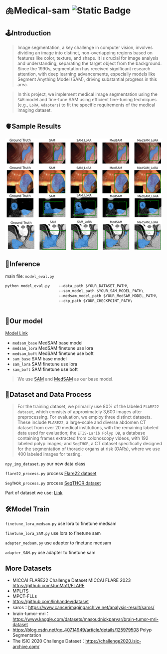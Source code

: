 # 🫁Medical-sam ![Static Badge](https://img.shields.io/badge/Python-blue)
## 🕹️Introduction
> Image segmentation, a key challenge in computer vision, involves dividing an image into distinct, non-overlapping regions based on features like color, texture, and shape. It is crucial for image analysis and understanding, separating the target object from the background. Since the 1990s, segmentation has received significant research attention, with deep learning advancements, especially models like Segment Anything Model (SAM), driving substantial progress in this area.

> In this project, we implement medical image segmentation using the `SAM` model and 
fine-tune SAM using efficient fine-tuning techniques (e.g., `LoRA`, `Adapters`) to fit the specific 
requirements of the medical imaging dataset.

## 🫀Sample Results
![Sample](/stacked.png)

## 🚀Inference
main file: `model_eval.py`
```
python model_eval.py    --data_path $YOUR_DATASET_PATH\
                        --sam_model_path $YOUR_SAM_MODEL_PATH\
                        --medsam_model_path $YOUR_MedSAM_MODEL_PATH\
                        --ckp_path $YOUR_CHECKPOINT_PATH\
                   
```

## 🤖Our model
[Model Link](https://jbox.sjtu.edu.cn/l/tH1JU0)

* `medsam_base` MedSAM base model
* `medsam_lora` MedSAM finetune use lora
* `medsam_boft` MedSAM finetune use boft
* `sam_base` SAM base model
* `sam_lora` SAM finetune use lora
* `sam_boft` SAM finetune use boft

> We use [SAM](https://github.com/facebookresearch/segment-anything) and [MedSAM](https://github.com/bowang-lab/MedSAM) as our base model.

## 🔬Dataset and Data Process
> For the training dataset, we primarily use 80\% of the labeled `FLARE22 dataset`, which consists of approximately 3,600 images after preprocessing. For evaluation, we employ three distinct datasets. These include `FLARE22`, a large-scale and diverse abdomen CT dataset from over 20 medical institutions, with the remaining labeled data used for evaluation; the `ETIS-Larib Polyp DB`, a database containing frames extracted from colonoscopy videos, with 192 labeled polyp images; and `SegTHOR`, a CT dataset specifically designed for the segmentation of thoracic organs at risk (OARs), where we use 400 labeled images for testing.

`npy_img_dataset.py` our new data class

`flare22_process.py` process [Flare22 dataset](https://flare22.grand-challenge.org/Dataset/)

`SegTHOR_process.py` process [SegTHOR dataset](https://competitions.codalab.org/competitions/21145)

Part of dataset we use: [Link](https://jbox.sjtu.edu.cn/l/x1lUuz)

## 🛠️Model Train
`finetune_lora_medsam.py` use lora to finetune medsam

`finetune_lora_SAM.py` use lora to finetune sam

`adapter_medsam.py` use adapter to finetune medsam

`adapter_SAM.py` use adapter to finetune sam



## More Datasets
* MICCAI FLARE22 Challenge Dataset        MICCAI FLARE 2023        https://github.com/JunMa11/FLARE
* MPLiTS
* MPCT-FLLs
* https://github.com/linhandev/dataset
* saros：https://www.cancerimagingarchive.net/analysis-result/saros/
* brain-tumor-mri： https://www.kaggle.com/datasets/masoudnickparvar/brain-tumor-mri-dataset
* https://blog.csdn.net/qq_40714949/article/details/125979508 Polyp Segmentation
* The ISIC 2020 Challenge Dataset：https://challenge2020.isic-archive.com/








